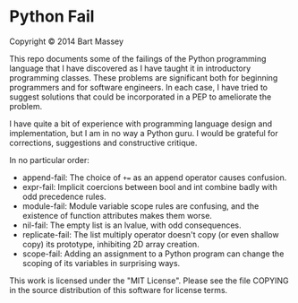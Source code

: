 # Python Fail
Copyright © 2014 Bart Massey

This repo documents some of the failings of the Python
programming language that I have discovered as I have taught
it in introductory programming classes. These problems are
significant both for beginning programmers and for software
engineers. In each case, I have tried to suggest solutions
that could be incorporated in a PEP to ameliorate the
problem.

I have quite a bit of experience with programming language
design and implementation, but I am in no way a Python
guru. I would be grateful for corrections, suggestions and
constructive critique.

In no particular order:

* append-fail: The choice of `+=` as an append operator causes confusion.
* expr-fail: Implicit coercions between bool and int combine
  badly with odd precedence rules. 
* module-fail: Module variable scope rules are confusing, and
  the existence of function attributes makes them worse.
* nil-fail: The empty list is an lvalue, with odd consequences.
* replicate-fail: The list multiply operator doesn't copy
  (or even shallow copy) its prototype, inhibiting 2D array creation.
* scope-fail: Adding an assignment to a Python program can
  change the scoping of its variables in surprising ways.

This work is licensed under the "MIT License".  Please see
the file COPYING in the source distribution of this software
for license terms.
